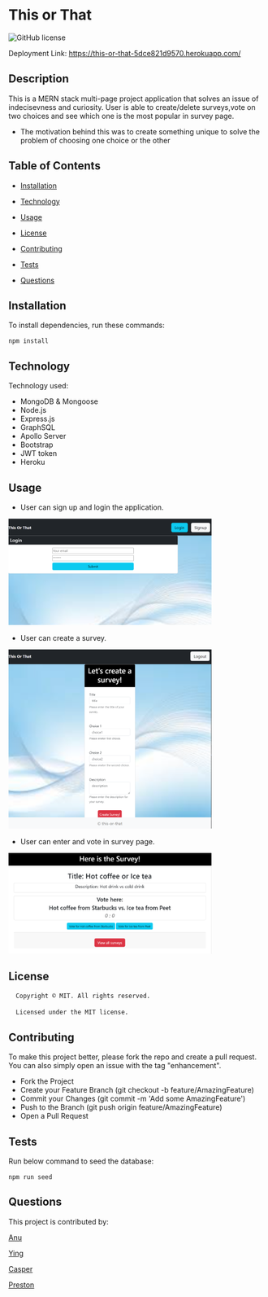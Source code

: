 # This or That
![GitHub license](https://img.shields.io/badge/license-MIT-yellowgreen.svg)

Deployment Link: https://this-or-that-5dce821d9570.herokuapp.com/ 

## Description

This is a MERN stack multi-page project application that solves an issue of indecisevness and curiosity. User is able to create/delete surveys,vote on two choices and see which one is the most popular in survey page.

- The motivation behind this was to create something unique to solve the problem of choosing one choice or the other

## Table of Contents

* [Installation](#installation)

* [Technology](#technology)

* [Usage](#usage)

* [License](#license)

* [Contributing](#contributing)

* [Tests](#tests)

* [Questions](#questions)

## Installation

To install dependencies, run these commands:

```
npm install
```

## Technology
Technology used:
- MongoDB & Mongoose
- Node.js
- Express.js
- GraphSQL
- Apollo Server
- Bootstrap
- JWT token
- Heroku

## Usage
- User can sign up and login the application.

<img src="./Assets/login.png" width="400">

- User can create a survey.

<img src="./Assets/createSurvey.png" width="400">


- User can enter and vote in survey page.

<img src="./Assets/Survey.png" width="400">

## License

      Copyright © MIT. All rights reserved. 
      
      Licensed under the MIT license.

## Contributing

To make this project better, please fork the repo and create a pull request. You can also simply open an issue with the tag "enhancement".

* Fork the Project
* Create your Feature Branch (git checkout -b feature/AmazingFeature)
* Commit your Changes (git commit -m 'Add some AmazingFeature')
* Push to the Branch (git push origin feature/AmazingFeature)
* Open a Pull Request


## Tests

Run below command to seed the database:

```
npm run seed
```

## Questions
This project is contributed by:

[Anu](https://github.com/anud22)

[Ying](https://github.com/yul402/)

[Casper](https://github.com/info-hazard)

[Preston](https://github.com/pvongvilay)